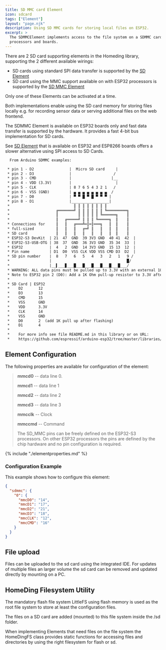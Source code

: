 ```yaml
---
title: SD MMC card Element
icon: sdcard
tags: ["Element"]
layout: "page.njk"
description: Using SD MMC cards for storing local files on ESP32.
excerpt: >
  The SDMMCElement implements access to the file system on a SDMMC card on ESP32
  processors and boards.
---
```


There are 2 SD card supporting elements in the Homeding library, supporting the 2 different available wirings:

* SD cards using standard SPI data transfer is supported by the [SD Element]
* SD card using the MMC support available on with ESP32 processors is supported by the [SD MMC Element]

Only one of these Elements can be activated at a time.

Both implementations enable using the SD card memory for storing files locally
e.g. for recording sensor data or serving additional files on the web frontend.

The SDMMC Element is available on ESP32 boards only and fast data transfer is supported by the hardware.
It provides a fast 4-bit bus implementation for SD cards.

See [SD Element] that is available on ESP32 and ESP8266 boards offers
a slower alternative using SPI access to SD Cards.

``` txt
  From Arduino SDMMC examples:

 * pin 1 - D2                |  Micro SD card     |
 * pin 2 - D3                |                   /
 * pin 3 - CMD               |                  |__
 * pin 4 - VDD (3.3V)        |                    |
 * pin 5 - CLK               | 8 7 6 5 4 3 2 1   /
 * pin 6 - VSS (GND)         | ▄ ▄ ▄ ▄ ▄ ▄ ▄ ▄  /
 * pin 7 - D0                | ▀ ▀ █ ▀ █ ▀ ▀ ▀ |
 * pin 8 - D1                |_________________|
 *                             ║ ║ ║ ║ ║ ║ ║ ║
 *                     ╔═══════╝ ║ ║ ║ ║ ║ ║ ╚═════════╗
 *                     ║         ║ ║ ║ ║ ║ ╚══════╗    ║
 *                     ║   ╔═════╝ ║ ║ ║ ╚═════╗  ║    ║
 * Connections for     ║   ║   ╔═══╩═║═║═══╗   ║  ║    ║
 * full-sized          ║   ║   ║   ╔═╝ ║   ║   ║  ║    ║
 * SD card             ║   ║   ║   ║   ║   ║   ║  ║    ║
 * ESP32-S3 DevKit  | 21  47  GND  39 3V3 GND  40 41  42  |
 * ESP32-S3-USB-OTG | 38  37  GND  36 3V3 GND  35 34  33  |
 * ESP32            |  4   2  GND  14 3V3 GND  15 13  12  |
 * Pin name         | D1  D0  VSS CLK VDD VSS CMD D3  D2  |
 * SD pin number    |  8   7   6   5   4   3   2   1   9 /
 *                  |                                  █/
 *                  |__▍___▊___█___█___█___█___█___█___/
 * WARNING: ALL data pins must be pulled up to 3.3V with an external 10k Ohm resistor!
 * Note to ESP32 pin 2 (D0): Add a 1K Ohm pull-up resistor to 3.3V after flashing
 *
 * SD Card | ESP32
 *    D2       12
 *    D3       13
 *    CMD      15
 *    VSS      GND
 *    VDD      3.3V
 *    CLK      14
 *    VSS      GND
 *    D0       2  (add 1K pull up after flashing)
 *    D1       4
 *
 *    For more info see file README.md in this library or on URL:
 *    https://github.com/espressif/arduino-esp32/tree/master/libraries/SD_MMC
```

## Element Configuration

The following properties are available for configuration of the element:

> **mmcd0** --  data line 0.
>
> **mmcd1** --  data line 1
>
> **mmcd2** -- data line 2
>
> **mmcd3** -- data line 3
>
> **mmcclk** -- Clock
>
> **mmccmd** -- Command
>
> The SD_MMC pins can be freely defined on the ESP32-S3 processors.
> On other ESP32 processors the pins are defined by the chip hardware and no pin configuration is required.

{% include "./elementproperties.md" %}


### Configuration Example

This example shows how to configure this element:

``` json
{ 
  "sdmmc": {
    "0": {
      "mmcD0": "14",
      "mmcD1": "17",
      "mmcD2": "21",
      "mmcD3": "18",
      "mmcCLK": "12",
      "mmcCMD": "16"
    }
  }
}
```


## File upload

Files can be uploaded to the sd card using the integrated IDE.
For updates of multiple files an larger volume
the sd card can be removed and updated directly by mounting on a PC.


## HomeDing Filesystem Utility

The mandatory flash file system LittleFS using flash memory
is used as the root file system to store at least the configuration files.

The files on a SD card are added (mounted) to this file system inside the /sd folder.

When implementing Elements that need files on the file system the HomeDingFS class provides
static functions for accessing files and directories by using the right filesystem for flash or sd.

[SD Element]:/elements/sd.md
[SD MMC Element]:/elements/sdmmc.md
